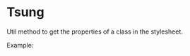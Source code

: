 Tsung
=====

Util method to get the properties of a class in the stylesheet.

Example:

<pre>

<style>

.change_opacity
{
  opacity:0
}

.header .margin
{
  margin-top:"10px";
  margin-left:"10px";
}

</style>

<script type="text/javascript">
tsung("change_opacity"); //return {"opacity":"0"}
tsung(".header .margin"); //return {"margin-top":"10px", "margin-left":"10px"}
</script>

</pre>
